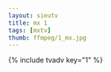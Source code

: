 ```yaml
--- 
layout: sieutv
title: mx 1
tags: [mxtv]
thumb: ffmpeg/1_mx.jpg
---
```

{% include tvadv key="1" %} 
